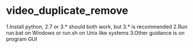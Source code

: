 # video_duplicate_remove
1.Install python, 2.7 or 3.* should both work, but 3.* is recommended
2.Run run.bat on Windows or run.sh on Unix like systems
3.Other guidance is on program GUI
